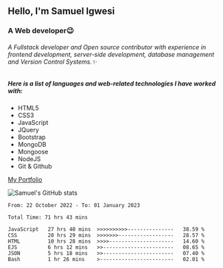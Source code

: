 ## Hello, I'm Samuel Igwesi
### A Web developer:wink:

###### A Fullstack developer and Open source contributor with experience in frontend development, server-side development, database management and Version Control Systems.:sparkles:

##### Here is a list of languages and web-related technologies I have worked with:
+ HTML5
+ CSS3
+ JavaScript
+ JQuery
+ Bootstrap
+ MongoDB
+ Mongoose
+ NodeJS
+ Git & Github

[My Portfolio](https://samdev.onrender.com/)

![Samuel's GitHub stats](https://github-readme-stats.vercel.app/api?username=SamuelIgwesi&show_icons=true&theme=radical)

<!--START_SECTION:waka-->

```text
From: 22 October 2022 - To: 01 January 2023

Total Time: 71 hrs 43 mins

JavaScript   27 hrs 40 mins  >>>>>>>>>>---------------   38.59 %
CSS          20 hrs 29 mins  >>>>>>>------------------   28.57 %
HTML         10 hrs 28 mins  >>>>---------------------   14.60 %
EJS          6 hrs 12 mins   >>-----------------------   08.65 %
JSON         5 hrs 18 mins   >>-----------------------   07.40 %
Bash         1 hr 26 mins    >------------------------   02.01 %
```

<!--END_SECTION:waka-->
